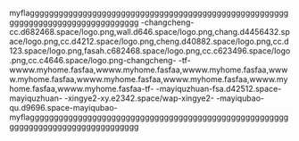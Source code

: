 myflaggggggggggggggggggggggggggggggggggggggggggggggggggggggggggggggggggggggggggggggggg
-changcheng-cc.d682468.space/logo.png,wall.d646.space/logo.png,chang.d4456432.space/logo.png,cc.d4212.space/logo.png,cheng.d40882.space/logo.png,cc.d123.space/logo.png,fasah.c682468.space/logo.png,cc.c623496.space/logo.png,cc.c4646.space/logo.png-changcheng-
-tf-wwww.myhome.fasfaa,wwww.myhome.fasfaa,wwww.myhome.fasfaa,wwww.myhome.fasfaa,wwww.myhome.fasfaa,wwww.myhome.fasfaa,wwww.myhome.fasfaa,wwww.myhome.fasfaa-tf-
-mayiquzhuan-fsa.d42512.space-mayiquzhuan-
-xingye2-xy.e2342.space/wap-xingye2-
-mayiqubao-qu.d9696.space-mayiqubao-
myflaggggggggggggggggggggggggggggggggggggggggggggggggggggggggggggggggggggggggggggggggg
